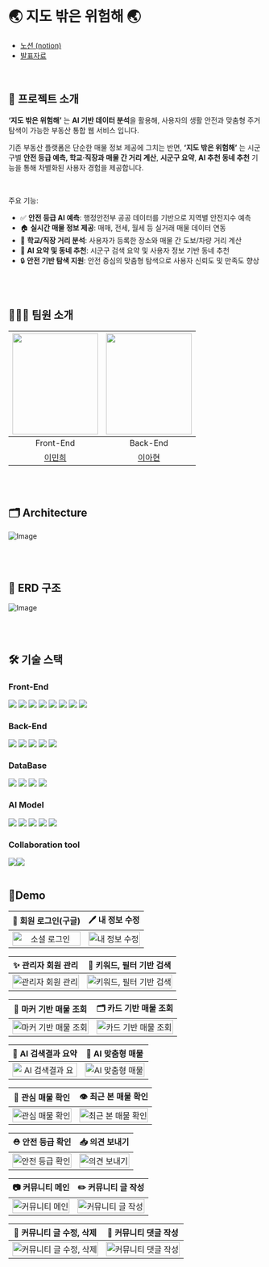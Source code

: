# 🌏 지도 밖은 위험해 🌏
- [노션 (notion)](https://www.notion.so/Overview-1ffbdd006a7d807499bbf99b1bc05390?pvs=4)
- [발표자료](https://www.miricanvas.com/v/14ob20j)  
  
<br />

## 📎 프로젝트 소개

**‘지도 밖은 위험해’** 는 **AI 기반 데이터 분석**을 활용해, 사용자의 생활 안전과 맞춤형 주거 탐색이 가능한 부동산 통합 웹 서비스 입니다.

기존 부동산 플랫폼은 단순한 매물 정보 제공에 그치는 반면, **‘지도 밖은 위험해’** 는 시군구별 **안전 등급 예측, 학교·직장과 매물 간 거리 계산**, **시군구 요약**, **AI 추천 동네 추천** 기능을 통해 차별화된 사용자 경험을 제공합니다.

<br />

주요 기능:

- ✅ **안전 등급 AI 예측**: 행정안전부 공공 데이터를 기반으로 지역별 안전지수 예측
- 🏠 **실시간 매물 정보 제공**: 매매, 전세, 월세 등 실거래 매물 데이터 연동
- 📍 **학교/직장 거리 분석**: 사용자가 등록한 장소와 매물 간 도보/차량 거리 계산
- 🧠 **AI 요약 및 동네 추천**: 시군구 검색 요약 및 사용자 정보 기반 동네 추천
- 🔒 **안전 기반 탐색 지원**: 안전 중심의 맞춤형 탐색으로 사용자 신뢰도 및 만족도 향상

<br><br>

## 🧑‍🤝‍🧑 팀원 소개
| <img src = https://github.com/user-attachments/assets/a1d7d9ac-b1a0-4c6a-b58b-1da2c8b6837a  width="170" height="200"> | <img src = https://github.com/user-attachments/assets/0a3fb373-3f25-4f17-98f8-cfd23cd47231 width="170" height="200"> | 
|:---------------------------------------------------------------------------------------------------------------------:|:--------------------------------------------------------------------------------------------------------------------:|
|                                                        Front-End                                                      |                                                      Back-End                                                       |
|                                                     [이민희](https://github.com/minhe8564)                               |                                                   [이아현](https://github.com/yuju9)                            |      

<br><br>


## 🗂️ Architecture
![Image](https://github.com/user-attachments/assets/73e370d7-9276-40ca-bd19-df002df43da1)

<br><br>

## 💾 ERD 구조
![Image](https://github.com/user-attachments/assets/df20b545-6137-4ad2-a224-60a81e1ccedb)

<br><br>

## 🛠️ 기술 스택
### Front-End
<img src="https://img.shields.io/badge/TypeScript-3178C6?style=for-the-badge&logo=typescript&logoColor=white"> <img src="https://img.shields.io/badge/CSS-1572B6?style=for-the-badge&logo=css3&logoColor=white"> <img src="https://img.shields.io/badge/React-61DAFB?style=for-the-badge&logo=react&logoColor=black"> <img src="https://img.shields.io/badge/Vite-646CFF?style=for-the-badge&logo=vite&logoColor=white"> <img src="https://img.shields.io/badge/Axios-5A29E4?style=for-the-badge&logo=axios&logoColor=white"> <img src="https://img.shields.io/badge/ToastUI-0068B5?style=for-the-badge&logo=toast&logoColor=white"> <img src="https://img.shields.io/badge/Recharts-FF4A00?style=for-the-badge&logo=recharts&logoColor=white"> <img src="https://img.shields.io/badge/emailJS-EA4335?style=for-the-badge&logo=gmail&logoColor=white">
<br>

### Back-End
<img src="https://img.shields.io/badge/Java-007396?style=for-the-badge&logo=java&logoColor=white"> <img src="https://img.shields.io/badge/Spring Boot-6DB33F?style=for-the-badge&logo=springboot&logoColor=white"> <img src="https://img.shields.io/badge/Spring Security-6DB33F?style=for-the-badge&logo=springsecurity&logoColor=white"> <img src="https://img.shields.io/badge/JWT-000000?style=for-the-badge&logo=jsonwebtokens&logoColor=white"> <img src="https://img.shields.io/badge/SpringAI-00C7B7?style=for-the-badge&logo=openai&logoColor=white">
<br>

### DataBase
<img src="https://img.shields.io/badge/Amazon S3-569A31?style=for-the-badge&logo=amazons3&logoColor=white"> <img src="https://img.shields.io/badge/MySQL-4479A1?style=for-the-badge&logo=mysql&logoColor=white"> <img src="https://img.shields.io/badge/Redis-DC382D?style=for-the-badge&logo=redis&logoColor=white"> <img src="https://img.shields.io/badge/Spring Data JPA-6DB33F?style=for-the-badge&logo=spring&logoColor=white">
<br>

### AI Model
<img src="https://img.shields.io/badge/Python-3776AB?style=for-the-badge&logo=python&logoColor=white"> <img src="https://img.shields.io/badge/Pandas-150458?style=for-the-badge&logo=pandas&logoColor=white"> <img src="https://img.shields.io/badge/Numpy-013243?style=for-the-badge&logo=numpy&logoColor=white"> <img src="https://img.shields.io/badge/XGBoost-EC6526?style=for-the-badge&logo=apachespark&logoColor=white"> <img src="https://img.shields.io/badge/Scikit Learn-F7931E?style=for-the-badge&logo=scikitlearn&logoColor=white">
<br>

### Collaboration tool
<img src="https://img.shields.io/badge/GitHub-181717?style=for-the-badge&logo=github&logoColor=white"><img src="https://img.shields.io/badge/Notion-000000?style=for-the-badge&logo=notion&logoColor=white">
<br/><br/>

## 📱Demo

|                   🚀 회원 로그인(구글)                  |                   🖊️ 내 정보 수정              | 
| :----------------------------------------------------------: | :----------------------------------------------------------: | 
| <img src="https://github.com/user-attachments/assets/cb2ba947-0f1f-44e6-8b07-849612824e25" alt="소셜 로그인" width=100%> | <img src="https://github.com/user-attachments/assets/d504c1ea-7083-4b70-9bcd-e765459b63b6" alt="내 정보 수정" width=100%> | 

|                   ✨ 관리자 회원 관리            |                   🔎 키워드, 필터 기반 검색                 | 
| :----------------------------------------------------------: | :----------------------------------------------------------: | 
| <img src="https://github.com/user-attachments/assets/23677cae-6863-4505-a26d-5036df74c7f7" alt="관리자 회원 관리" width=100%> | <img src="https://github.com/user-attachments/assets/c3e1b0fb-723e-4a17-9f31-f631d628ca64" alt="키워드, 필터 기반 검색" width=100%>  | 

|                   📍 마커 기반 매물 조회                 |                    🗂️ 카드 기반 매물 조회                  | 
| :----------------------------------------------------------: | :----------------------------------------------------------: | 
| <img src="https://github.com/user-attachments/assets/24636995-1fe9-425b-b6bf-718b7940ae5d" alt="마커 기반 매물 조회" width=100%> | <img src="https://github.com/user-attachments/assets/13321a07-ef7b-4eb3-9a82-dc69df9dcf70" alt="카드 기반 매물 조회" width=100%>  | 

|                   🧠 **AI 검색결과 요약**               |                   💙 **AI 맞춤형 매물**              | 
| :----------------------------------------------------------: | :----------------------------------------------------------: | 
| <img src="https://github.com/user-attachments/assets/a20dca3e-746e-4f96-865f-f7e2cbeb9f7d" alt="AI 검색결과 요" width=100%> | <img src="https://github.com/user-attachments/assets/b709d237-3986-40e4-b677-1ec331d11ec36" alt="AI 맞춤형 매물" width=100%> | 

|                   💛 관심 매물 확인                |                   👁️ 최근 본 매물 확인                  | 
| :----------------------------------------------------------: | :----------------------------------------------------------: | 
| <img src="https://github.com/user-attachments/assets/041367af-3b24-4760-87e3-c927d0ed8a81" alt="관심 매물 확인" width=100%> | <img src="https://github.com/user-attachments/assets/9db70e75-720a-4c1a-b906-2cf38e1a91cc" alt="최근 본 매물 확인" width=100%>  | 

|                   ⛑️ 안전 등급 확인                 |                  📥 의견 보내기                 | 
| :----------------------------------------------------------: | :----------------------------------------------------------: | 
| <img src="https://github.com/user-attachments/assets/89de5af1-2a22-4193-8f20-2a76c4fec730" alt="안전 등급 확인" width=100%> | <img src="https://github.com/user-attachments/assets/a11791c8-2b07-49f3-b91d-ba79ea2ee863" alt="의견 보내기" width=100%>  | 

|                   📷 커뮤니티 메인                 |                  ✏️ 커뮤니티 글 작성               | 
| :----------------------------------------------------------: | :----------------------------------------------------------: | 
| <img src="https://github.com/user-attachments/assets/074c7da9-6e65-469d-98de-8439c2505e74" alt="커뮤니티 메인" width=100%> | <img src="https://github.com/user-attachments/assets/c01f6808-86f6-4647-9180-3259307ad44a" alt="커뮤니티 글 작성" width=100%>  | 

|                   🔮 커뮤니티 글 수정, 삭제                 |                  💬 커뮤니티 댓글 작성               | 
| :----------------------------------------------------------: | :----------------------------------------------------------: | 
| <img src="https://github.com/user-attachments/assets/60bdec0e-9e8b-4381-a1f6-19ae7dbf0a0e" alt="커뮤니티 글 수정, 삭제" width=100%> | <img src="https://github.com/user-attachments/assets/48008031-39af-47f9-868e-d79d3fedca6d" alt="커뮤니티 댓글 작성" width=100%>  | 

<br><br>
